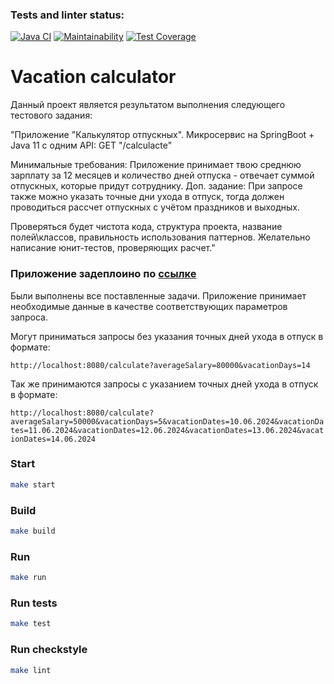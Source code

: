 ### Tests and linter status:
[![Java CI](https://github.com/DaniilDeFacto/Vacation-calculator/actions/workflows/main.yml/badge.svg)](https://github.com/DaniilDeFacto/Vacation-calculator/actions/workflows/main.yml)
[![Maintainability](https://api.codeclimate.com/v1/badges/bd89bd27bda8f164d757/maintainability)](https://codeclimate.com/github/DaniilDeFacto/Vacation-calculator/maintainability)
[![Test Coverage](https://api.codeclimate.com/v1/badges/bd89bd27bda8f164d757/test_coverage)](https://codeclimate.com/github/DaniilDeFacto/Vacation-calculator/test_coverage)
# Vacation calculator
Данный проект является результатом выполнения следующего тестового задания:

"Приложение "Калькулятор отпускных".
Микросервис на SpringBoot + Java 11 c одним API:
GET "/calculacte"

Минимальные требования: Приложение принимает твою среднюю зарплату за 12 месяцев и количество дней отпуска - отвечает суммой отпускных, которые придут сотруднику.
Доп. задание: При запросе также можно указать точные дни ухода в отпуск, тогда должен проводиться рассчет отпускных с учётом праздников и выходных.

Проверяться будет чистота кода, структура проекта, название полей\классов, правильность использования паттернов. Желательно написание юнит-тестов, проверяющих расчет."

### Приложение задеплоино по [ссылке](https://vacation-calculator.onrender.com)

Были выполнены все поставленные задачи. Приложение принимает необходимые данные в качестве соответствующих параметров запроса.

Могут приниматься запросы без указания точных дней ухода в отпуск в формате:

`http://localhost:8080/calculate?averageSalary=80000&vacationDays=14`

Так же принимаются запросы с указанием точных дней ухода в отпуск в формате:

`http://localhost:8080/calculate?averageSalary=50000&vacationDays=5&vacationDates=10.06.2024&vacationDates=11.06.2024&vacationDates=12.06.2024&vacationDates=13.06.2024&vacationDates=14.06.2024`

### Start

```bash
make start
```

### Build

```bash
make build
```

### Run

```bash
make run
```

### Run tests

```bash
make test
```

### Run checkstyle

```bash
make lint
```